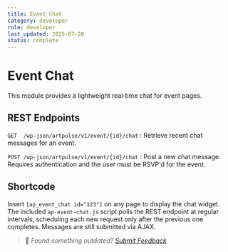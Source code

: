 ```yaml
---
title: Event Chat
category: developer
role: developer
last_updated: 2025-07-20
status: complete
---
```

# Event Chat

This module provides a lightweight real‑time chat for event pages.

## REST Endpoints

`GET  /wp-json/artpulse/v1/event/{id}/chat`
: Retrieve recent chat messages for an event.

`POST /wp-json/artpulse/v1/event/{id}/chat`
: Post a new chat message. Requires authentication and the user must be RSVP'd for the event.

## Shortcode

Insert `[ap_event_chat id="123"]` on any page to display the chat widget.
The included `ap-event-chat.js` script polls the REST endpoint at regular intervals,
scheduling each new request only after the previous one completes. Messages are still submitted via AJAX.

> 💬 *Found something outdated? [Submit Feedback](feedback.md)*
